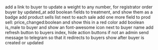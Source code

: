 add a link to buyer to update a weight to any number, for registrator
order buyer by updated_at
add boolean fields to treatment, and show them as a badge
add product sells list next to each sale
add one more field to prod sell: price_changed:boolean and show this in a red color
add boolean is_male to buyer and show an font-awesome icon next to buyer name
add refresh button to buyers index, hide action buttons if not an admin
send message to telegram so that it redirects to buyers show after buyer is created or updated

